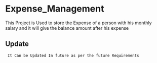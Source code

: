 # Expense_Management
This Project is Used to store the Expense of a person with his monthly salary and it will give the balance amount after his expense


## Update
     It Can be Updated In future as per the future Requirements

